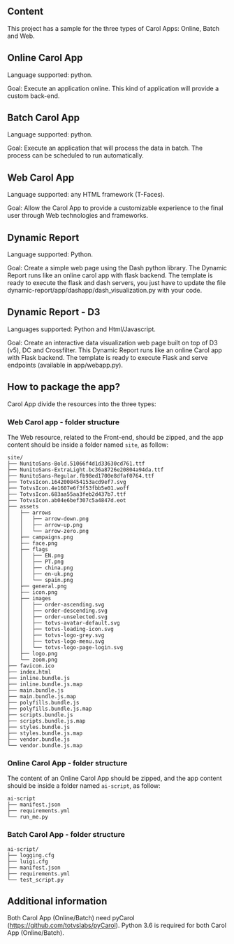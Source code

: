 Content
---

This project has a sample for the three types of Carol Apps: Online, Batch and Web.


Online Carol App
---

Language supported: python.

Goal: Execute an application online. This kind of application will provide a custom back-end.


Batch Carol App
---

Language supported: python.

Goal: Execute an application that will process the data in batch. The process can be scheduled to run automatically.

Web Carol App
---

Language supported: any HTML framework (T-Faces).

Goal: Allow the Carol App to provide a customizable experience to the final user through Web technologies and frameworks.

Dynamic Report
---

Language supported: Python.

Goal: Create a simple web page using the Dash python library. The Dynamic Report runs like an online carol app with flask backend. The template is ready to execute the flask and dash servers, you just have to update the file dynamic-report/app/dashapp/dash_visualization.py with your code.

Dynamic Report - D3
---

Languages supported: Python and Html/Javascript.

Goal: Create an interactive data visualization web page built on top of D3 (v5), DC and Crossfilter. This Dynamic Report runs like an online Carol app with Flask backend. The template is ready to execute Flask and serve endpoints (available in app/webapp.py).

How to package the app?
---

Carol App divide the resources into the three types:

### Web Carol app - folder structure

The Web resource, related to the Front-end, should be zipped, and the app content should be inside a folder named `site`, as follow:

```
site/
├── NunitoSans-Bold.51066f4d1d33630cd761.ttf
├── NunitoSans-ExtraLight.bc36a8726e20804a94da.ttf
├── NunitoSans-Regular.fb98ed1700e8dfaf0764.ttf
├── TotvsIcon.1642008454153acd9ef7.svg
├── TotvsIcon.4e1607e6f3f53fbb5e01.woff
├── TotvsIcon.683aa55aa3feb2d437b7.ttf
├── TotvsIcon.ab04e6bef307c5a4847d.eot
├── assets
│   ├── arrows
│   │   ├── arrow-down.png
│   │   ├── arrow-up.png
│   │   └── arrow-zero.png
│   ├── campaigns.png
│   ├── face.png
│   ├── flags
│   │   ├── EN.png
│   │   ├── PT.png
│   │   ├── china.png
│   │   ├── en-uk.png
│   │   └── spain.png
│   ├── general.png
│   ├── icon.png
│   ├── images
│   │   ├── order-ascending.svg
│   │   ├── order-descending.svg
│   │   ├── order-unselected.svg
│   │   ├── totvs-avatar-default.svg
│   │   ├── totvs-loading-icon.svg
│   │   ├── totvs-logo-grey.svg
│   │   ├── totvs-logo-menu.svg
│   │   └── totvs-logo-page-login.svg
│   ├── logo.png
│   └── zoom.png
├── favicon.ico
├── index.html
├── inline.bundle.js
├── inline.bundle.js.map
├── main.bundle.js
├── main.bundle.js.map
├── polyfills.bundle.js
├── polyfills.bundle.js.map
├── scripts.bundle.js
├── scripts.bundle.js.map
├── styles.bundle.js
├── styles.bundle.js.map
├── vendor.bundle.js
└── vendor.bundle.js.map
```


### Online Carol App - folder structure

The content of an Online Carol App should be zipped, and the app content should be inside a folder named `ai-script`, as follow:

```
ai-script
├── manifest.json
├── requirements.yml
└── run_me.py
```

### Batch Carol App - folder structure

```
ai-script/
├── logging.cfg
├── luigi.cfg
├── manifest.json
├── requirements.yml
└── test_script.py
```


Additional information
---

Both Carol App (Online/Batch) need pyCarol (https://github.com/totvslabs/pyCarol).
Python 3.6 is required for both Carol App (Online/Batch).
